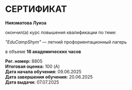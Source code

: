# СЕРТИФИКАТ

**Ниязматова Луиза**  

окончил(а) курс повышения квалификации по теме:

*"EduCampShym"* — летний профориентационный лагерь  

в объеме **16 академических часов**

**Рег. номер:** 8805  
**Итоговая оценка:** 100 (A)  
**Дата начала обучения:** 09.06.2025  
**Дата завершения обучения:** 20.06.2025  
**Дата выдачи:** 07.07.2025
